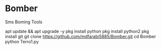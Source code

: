 # Bomber
Sms Boming Tools

apt update && apt upgrade -y
pkg install python 
pkg install python2
pkg install git 
git clone https://github.com/mdfarabi5885/Bomber.git
cd Bomber
python Terro1.py
